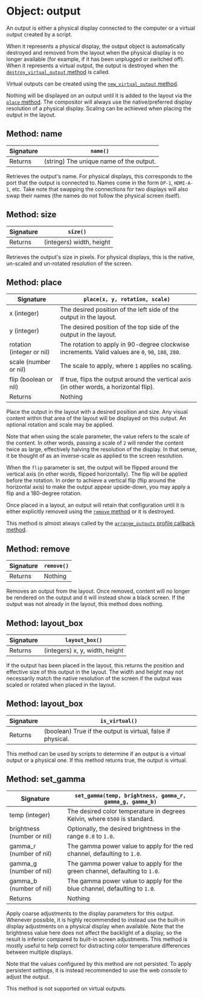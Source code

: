 # Object: output

An output is either a physical display connected to the computer or a virtual output created by a script.

When it represents a physical display, the output object is automatically destroyed and removed from the layout when the physical display is no longer available (for example, if it has been unplugged or switched off). When it represents a virtual output, the output is destroyed when the [`destroy_virtual_output` method](./server#destroy-virtual-output) is called.

Virtual outputs can be created using the [`new_virtual_output` method](./server#new-virtual-output).

Nothing will be displayed on an output until it is added to the layout via the [`place` method](#method-place). The compositor will always use the native/preferred display resolution of a physical display. Scaling can be achieved when placing the output in the layout.

## Method: name

| Signature | `name()` |
| - | - |
| Returns | (string) The unique name of the output. |

Retrieves the output's name. For physical displays, this corresponds to the port that the output is connected to. Names come in the form `DP-1`, `HDMI-A-1`, etc. Take note that swapping the connections for two displays will also swap their names (the names do not follow the physical screen itself).

## Method: size

| Signature | `size()` |
| - | - |
| Returns | (integers) width, height |

Retrieves the output's size in pixels. For physical displays, this is the native, un-scaled and un-rotated resolution of the screen.

## Method: place

| Signature | `place(x, y, rotation, scale)` |
| - | - |
| x (integer) | The desired position of the left side of the output in the layout. |
| y (integer) | The desired position of the top side of the output in the layout. |
| rotation (integer or nil) | The rotation to apply in 90-degree clockwise increments. Valid values are `0`, `90`, `180`, `280`. |
| scale (number or nil) | The scale to apply, where `1` applies no scaling. |
| flip (boolean or nil) | If true, flips the output around the vertical axis (in other words, a horizontal flip). |
| Returns | Nothing |

Place the output in the layout with a desired position and size. Any visual content within that area of the layout will be displayed on this output. An optional rotation and scale may be applied.

Note that when using the scale parameter, the value refers to the scale of the content. In other words, passing a scale of `2` will render the content twice as large, effectively halving the resolution of the display. In that sense, it be thought of as an inverse-scale as applied to the screen resolution.

When the `flip` parameter is set, the output will be flipped around the vertical axis (in other words, flipped horizontally). The flip will be applied before the rotation. In order to achieve a vertical flip (flip around the horizontal axis) to make the output appear upside-down, you may apply a flip and a 180-degree rotation.

Once placed in a layout, an output will retain that configuration until it is either explicitly removed using the [`remove` method](#method-remove) or it is destroyed.

This method is almost always called by the [`arrange_outputs` profile callback method](./profile#method-arrange-outputs).

## Method: remove

| Signature | `remove()` |
| - | - |
| Returns | Nothing |

Removes an output from the layout. Once removed, content will no longer be rendered on the output and it will instead show a black screen. If the output was not already in the layout, this method does nothing.

## Method: layout_box

| Signature | `layout_box()` |
| - | - |
| Returns | (integers) x, y, width, height |

If the output has been placed in the layout, this returns the position and effective size of this output in the layout. The width and height may not necessarily match the native resolution of the screen if the output was scaled or rotated when placed in the layout.

## Method: layout_box

| Signature | `is_virtual()` |
| - | - |
| Returns | (boolean) True if the output is virtual, false if physical. |

This method can be used by scripts to determine if an output is a virtual output or a physical one. If this method returns true, the output is virtual.

## Method: set_gamma

| Signature | `set_gamma(temp, brightness, gamma_r, gamma_g, gamma_b)` |
| - | - |
| temp (integer) | The desired color temperature in degrees Kelvin, where `6500` is standard. |
| brightness (number or nil) | Optionally, the desired brightness in the range `0.0` to `1.0`. |
| gamma_r (number of nil) | The gamma power value to apply for the red channel, defaulting to `1.0`. |
| gamma_g (number of nil) | The gamma power value to apply for the green channel, defaulting to `1.0`. |
| gamma_b (number of nil) | The gamma power value to apply for the blue channel, defaulting to `1.0`. |
| Returns | Nothing |

Apply coarse adjustments to the display parameters for this output. Whenever possible, it is highly recommended to instead use the built-in display adjustments on a physical display when available. Note that the brightness value here does not affect the backlight of a display, so the result is inferior compared to built-in screen adjustments. This method is mostly useful to help correct for distracting color temperature differences between multiple displays.

Note that the values configured by this method are not persisted. To apply persistent settings, it is instead recommended to use the web console to adjust the output.

This method is not supported on virtual outputs.

